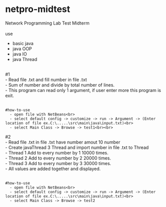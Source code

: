 # netpro-midtest
Network Programming Lab Test Midterm<br><br>
use<br>
  - basic java<br>
  - java OOP<br>
  - java IO<br>
  - java Thread<br><br>

  #1<br>
    - Read file .txt and fill number in file .txt<br>
    - Sum of number and divide by total number of lines.<br>
    - This program can read only 1 argument, if user enter more this program is exit.<br><br>

    #how-to-use
      - open file with NetBeans<br>
      - select default config -> customize -> run -> Argument -> (Enter location of file ex.C:\.....\src\main\java\input.txt)<br>
      - select Main Class -> Browse -> test1<br><br>


  #2<br>
    - Read file .txt in file .txt have number amout 10 number<br>
    - Create javaThread 3 Thread  and import number in file .txt to Thread<br>
    - Thread 1 Add to every number by 1 10000 times.<br>
    - Thread 2 Add to every number by 2 20000 times.<br>
    - Thread 3 Add to every number by 3 30000 times.<br>
    - All values ​​are added together and displayed.<br><br>

    #how-to-use
      - open file with NetBeans<br>
      - select default config -> customize -> run -> Argument -> (Enter location of file ex.C:\.....\src\main\java\input.txt)<br>
      - select Main Class -> Browse -> test2
    

